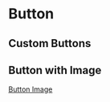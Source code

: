 # Button

## Custom Buttons




## Button with Image


[Button Image](https://stackoverflow.com/questions/10954880/left-align-image-and-center-text-on-uibutton)